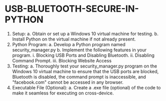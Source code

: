 # USB-BLUETOOTH-SECURE-IN-PYTHON
1. Setup:
a. Obtain or set up a Windows 10 virtual machine for testing.
b. Install Python on the virtual machine if not already present.
2. Python Program:
a. Develop a Python program named security_manager.py
b. Implement the following features in your program.
i. Blocking USB Ports and Disabling Bluetooth.
ii. Disabling Command Prompt.
iii. Blocking Website Access
3. Testing:
a. Thoroughly test your security_manager.py program on the Windows 10 virtual
machine to ensure that the USB ports are blocked, Bluetooth is disabled, the
command prompt is inaccessible, and "facebook.com" cannot be accessed in
any browser.
4. Executable File (Optional):
a. Create a .exe file (optional) of the code to make it seamless for executing on
cross-device.
